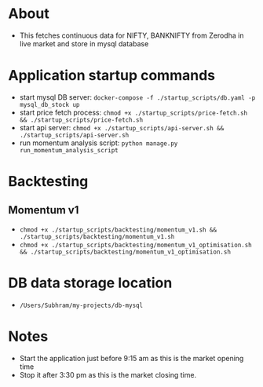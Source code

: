 # About
* This fetches continuous data for NIFTY, BANKNIFTY from Zerodha in live market and store in mysql database

# Application startup commands
* start mysql DB server: `docker-compose -f ./startup_scripts/db.yaml -p mysql_db_stock up`
* start price fetch process: `chmod +x ./startup_scripts/price-fetch.sh && ./startup_scripts/price-fetch.sh`
* start api server: `chmod +x ./startup_scripts/api-server.sh && ./startup_scripts/api-server.sh`
* run momentum analysis script: `python manage.py run_momentum_analysis_script`

# Backtesting
## Momentum v1
* `chmod +x ./startup_scripts/backtesting/momentum_v1.sh && ./startup_scripts/backtesting/momentum_v1.sh`
* `chmod +x ./startup_scripts/backtesting/momentum_v1_optimisation.sh && ./startup_scripts/backtesting/momentum_v1_optimisation.sh`

# DB data storage location
* `/Users/Subhram/my-projects/db-mysql`

# Notes
* Start the application just before 9:15 am as this is the market opening time
* Stop it after 3:30 pm as this is the market closing time.
